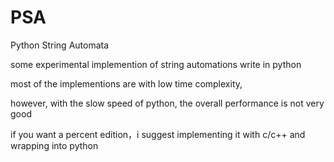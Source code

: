 PSA
===

Python String Automata

some experimental implemention of string automations write in python

most of the implementions are with low time complexity, 

however, with the slow speed of python, the overall performance is not very good

if you want a percent edition，i suggest implementing it with c/c++ and wrapping into python
